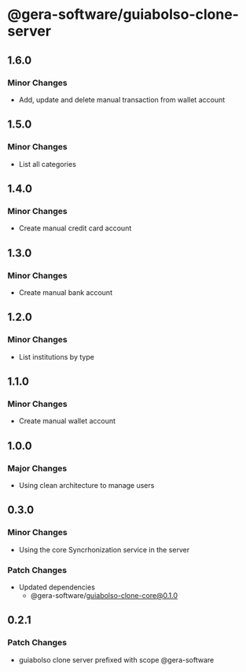 # @gera-software/guiabolso-clone-server

## 1.6.0

### Minor Changes

- Add, update and delete manual transaction from wallet account

## 1.5.0

### Minor Changes

- List all categories

## 1.4.0

### Minor Changes

- Create manual credit card account

## 1.3.0

### Minor Changes

- Create manual bank account

## 1.2.0

### Minor Changes

- List institutions by type

## 1.1.0

### Minor Changes

- Create manual wallet account

## 1.0.0

### Major Changes

- Using clean architecture to manage users

## 0.3.0

### Minor Changes

- Using the core Syncrhonization service in the server

### Patch Changes

- Updated dependencies
  - @gera-software/guiabolso-clone-core@0.1.0

## 0.2.1

### Patch Changes

- guiabolso clone server prefixed with scope @gera-software
